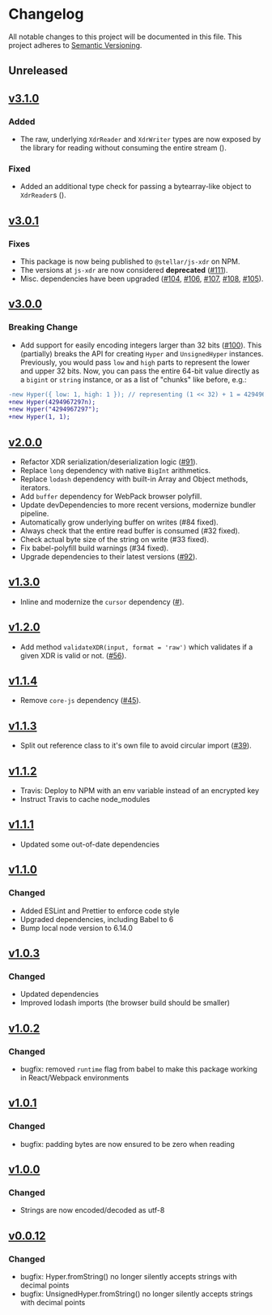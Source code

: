 # Changelog

All notable changes to this project will be documented in this file. This
project adheres to [Semantic Versioning](http://semver.org/).


## Unreleased

## [v3.1.0](https://github.com/stellar/js-xdr/compare/v3.0.1...v3.1.0)

### Added
* The raw, underlying `XdrReader` and `XdrWriter` types are now exposed by the library for reading without consuming the entire stream ([]()).

### Fixed
* Added an additional type check for passing a bytearray-like object to `XdrReader`s ([]()).


## [v3.0.1](https://github.com/stellar/js-xdr/compare/v3.0.0...v3.0.1)

### Fixes
- This package is now being published to `@stellar/js-xdr` on NPM.
- The versions at `js-xdr` are now considered **deprecated** ([#111](https://github.com/stellar/js-xdr/pull/111)).
- Misc. dependencies have been upgraded ([#104](https://github.com/stellar/js-xdr/pull/104), [#106](https://github.com/stellar/js-xdr/pull/106), [#107](https://github.com/stellar/js-xdr/pull/107), [#108](https://github.com/stellar/js-xdr/pull/108), [#105](https://github.com/stellar/js-xdr/pull/105)).


## [v3.0.0](https://github.com/stellar/js-xdr/compare/v2.0.0...v3.0.0)

### Breaking Change
- Add support for easily encoding integers larger than 32 bits ([#100](https://github.com/stellar/js-xdr/pull/100)). This (partially) breaks the API for creating `Hyper` and `UnsignedHyper` instances. Previously, you would pass `low` and `high` parts to represent the lower and upper 32 bits. Now, you can pass the entire 64-bit value directly as a `bigint` or `string` instance, or as a list of "chunks" like before, e.g.:

```diff
-new Hyper({ low: 1, high: 1 }); // representing (1 << 32) + 1 = 4294967297n
+new Hyper(4294967297n);
+new Hyper("4294967297");
+new Hyper(1, 1);
```


## [v2.0.0](https://github.com/stellar/js-xdr/compare/v1.3.0...v2.0.0)

- Refactor XDR serialization/deserialization logic ([#91](https://github.com/stellar/js-xdr/pull/91)).
- Replace `long` dependency with native `BigInt` arithmetics.
- Replace `lodash` dependency with built-in Array and Object methods, iterators.
- Add `buffer` dependency for WebPack browser polyfill.
- Update devDependencies to more recent versions, modernize bundler pipeline.
- Automatically grow underlying buffer on writes (#84 fixed).
- Always check that the entire read buffer is consumed (#32 fixed).
- Check actual byte size of the string on write (#33 fixed).
- Fix babel-polyfill build warnings (#34 fixed).
- Upgrade dependencies to their latest versions ([#92](https://github.com/stellar/js-xdr/pull/92)).

## [v1.3.0](https://github.com/stellar/js-xdr/compare/v1.2.0...v1.3.0)

- Inline and modernize the `cursor` dependency ([#](https://github.com/stellar/js-xdr/pull/63)).

## [v1.2.0](https://github.com/stellar/js-xdr/compare/v1.1.4...v1.2.0)

- Add method `validateXDR(input, format = 'raw')` which validates if a given XDR is valid or  not. ([#56](https://github.com/stellar/js-xdr/pull/56)).

## [v1.1.4](https://github.com/stellar/js-xdr/compare/v1.1.3...v1.1.4)

- Remove `core-js` dependency ([#45](https://github.com/stellar/js-xdr/pull/45)).

## [v1.1.3](https://github.com/stellar/js-xdr/compare/v1.1.2...v1.1.3)

- Split out reference class to it's own file to avoid circular import  ([#39](https://github.com/stellar/js-xdr/pull/39)).

## [v1.1.2](https://github.com/stellar/js-xdr/compare/v1.1.1...v1.1.2)

- Travis: Deploy to NPM with an env variable instead of an encrypted key
- Instruct Travis to cache node_modules

## [v1.1.1](https://github.com/stellar/js-xdr/compare/v1.1.0...v1.1.1)

- Updated some out-of-date dependencies

## [v1.1.0](https://github.com/stellar/js-xdr/compare/v1.0.3...v1.1.0)

### Changed

- Added ESLint and Prettier to enforce code style
- Upgraded dependencies, including Babel to 6
- Bump local node version to 6.14.0

## [v1.0.3](https://github.com/stellar/js-xdr/compare/v1.0.2...v1.0.3)

### Changed

- Updated dependencies
- Improved lodash imports (the browser build should be smaller)

## [v1.0.2](https://github.com/stellar/js-xdr/compare/v1.0.1...v1.0.2)

### Changed

- bugfix: removed `runtime` flag from babel to make this package working in
  React/Webpack environments

## [v1.0.1](https://github.com/stellar/js-xdr/compare/v1.0.0...v1.0.1)

### Changed

- bugfix: padding bytes are now ensured to be zero when reading

## [v1.0.0](https://github.com/stellar/js-xdr/compare/v0.0.12...v1.0.0)

### Changed

- Strings are now encoded/decoded as utf-8

## [v0.0.12](https://github.com/stellar/js-xdr/compare/v0.0.11...v0.0.12)

### Changed

- bugfix: Hyper.fromString() no longer silently accepts strings with decimal
  points
- bugfix: UnsignedHyper.fromString() no longer silently accepts strings with
  decimal points

